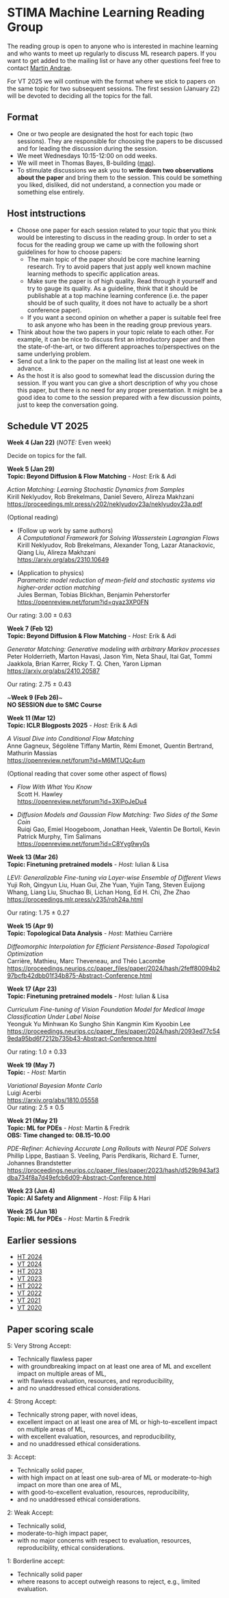 # STIMA Machine Learning Reading Group
The reading group is open to anyone who is interested in machine learning and who wants to meet up regularly to discuss ML research papers.
If you want to get added to the mailing list or have any other questions feel free to contact [Martin Andrae](https://liu.se/en/employee/maran77).

For VT 2025 we will continue with the format where we stick to papers on the same topic for two subsequent sessions. The first session (January 22) will be devoted to deciding all the topics for the fall.

## Format
* One or two people are designated the host for each topic (two sessions). They are responsible for choosing the papers to be discussed and for leading the discussion during the session.
* We meet Wednesdays 10:15-12:00 on odd weeks.
* We will meet in Thomas Bayes, B-building ([map](https://www.ida.liu.se/department/location/search.en.shtml?keyword=thomas+bayes)).
* To stimulate discussions we ask you to **write down two observations about the paper** and bring them to the session. This could be something you liked, disliked, did not understand, a connection you made or something else entirely.

## Host intstructions
* Choose one paper for each session related to your topic that you think would be interesting to discuss in the reading group. In order to set a focus for the reading group we came up with the following short guidelines for how to choose papers:
  * The main topic of the paper should be core machine learning research. Try to avoid papers that just apply well known machine learning methods to specific application areas.
  * Make sure the paper is of high quality. Read through it yourself and try to gauge its quality. As a guideline, think that it should be publishable at a top machine learning conference (i.e. the paper should be of such quality, it does not have to actually be a short conference paper).
  * If you want a second opinion on whether a paper is suitable feel free to ask anyone who has been in the reading group previous years.
* Think about how the two papers in your topic relate to each other. For example, it can be nice to discuss first an introductory paper and then the state-of-the-art, or two different approaches to/perspectives on the same underlying problem.
* Send out a link to the paper on the mailing list at least one week in advance.
* As the host it is also good to somewhat lead the discussion during the session. If you want you can give a short description of why you chose this paper, but there is no need for any proper presentation. It might be a good idea to come to the session prepared with a few discussion points, just to keep the conversation going.

## Schedule VT 2025

__Week 4 (Jan 22)__ (*NOTE:* Even week)

Decide on topics for the fall.

__Week 5 (Jan 29)__
<br>
__Topic: Beyond Diffusion & Flow Matching__
_- Host:_ Erik & Adi

*Action Matching: Learning Stochastic Dynamics from Samples*
<br>
Kirill Neklyudov, Rob Brekelmans, Daniel Severo, Alireza Makhzani
<br>
https://proceedings.mlr.press/v202/neklyudov23a/neklyudov23a.pdf

(Optional reading)
* (Follow up work by same authors)
  <br>
  *A Computational Framework for Solving Wasserstein Lagrangian Flows*
  <br>
  Kirill Neklyudov, Rob Brekelmans, Alexander Tong, Lazar Atanackovic, Qiang Liu, Alireza Makhzani
  <br>
  https://arxiv.org/abs/2310.10649
  <br>
  
* (Application to physics)
  <br>
  *Parametric model reduction of mean-field and stochastic systems via higher-order action matching*
  <br>
  Jules Berman, Tobias Blickhan, Benjamin Peherstorfer
  <br>
  https://openreview.net/forum?id=qyaz3XP0FN
  <br>

Our rating: 3.00 ± 0.63


__Week 7 (Feb 12)__
<br>
__Topic: Beyond Diffusion & Flow Matching__
_- Host:_ Erik & Adi

*Generator Matching: Generative modeling with arbitrary Markov processes*
<br>
Peter Holderrieth, Marton Havasi, Jason Yim, Neta Shaul, Itai Gat, Tommi Jaakkola, Brian Karrer, Ricky T. Q. Chen, Yaron Lipman
<br>
https://arxiv.org/abs/2410.20587
<br>

Our rating: 2.75 ± 0.43

~__Week 9 (Feb 26)__~
<br>
**NO SESSION due to SMC Course**

__Week 11 (Mar 12)__
<br>
__Topic: ICLR Blogposts 2025__
_- Host:_ Erik & Adi

*A Visual Dive into Conditional Flow Matching*
<br>
Anne Gagneux, Ségolène Tiffany Martin, Rémi Emonet, Quentin Bertrand, Mathurin Massias
<br>
https://openreview.net/forum?id=M6MTUQc4um
<br>

(Optional reading that cover some other aspect of flows)

* *Flow With What You Know*
  <br>
  Scott H. Hawley
  <br>
  https://openreview.net/forum?id=3XlPoJeDu4
  <br>

* *Diffusion Models and Gaussian Flow Matching: Two Sides of the Same Coin*
  <br>
  Ruiqi Gao, Emiel Hoogeboom, Jonathan Heek, Valentin De Bortoli, Kevin Patrick Murphy, Tim Salimans
  <br>
  https://openreview.net/forum?id=C8Yyg9wy0s
  <br>


__Week 13 (Mar 26)__
<br>
__Topic: Finetuning pretrained models__
_- Host:_ Iulian & Lisa

*LEVI: Generalizable Fine-tuning via Layer-wise Ensemble of Different Views*
<br>
Yuji Roh, Qingyun Liu, Huan Gui, Zhe Yuan, Yujin Tang, Steven Euijong Whang, Liang Liu, Shuchao Bi, Lichan Hong, Ed H. Chi, Zhe Zhao
<br>
https://proceedings.mlr.press/v235/roh24a.html
<br>

Our rating: 1.75 ± 0.27

__Week 15 (Apr 9)__
<br>
__Topic: Topological Data Analysis__
_- Host:_ Mathieu Carrière

*Diffeomorphic Interpolation for Efficient Persistence-Based Topological Optimization* 
<br>
Carrière, Mathieu, Marc Theveneau, and Théo Lacombe
<br>
https://proceedings.neurips.cc/paper_files/paper/2024/hash/2feff80094b297bcfb42dbb01f34b875-Abstract-Conference.html
<br>

__Week 17 (Apr 23)__
<br>
__Topic: Finetuning pretrained models__
_- Host:_ Iulian & Lisa

*Curriculum Fine-tuning of Vision Foundation Model for Medical Image Classification Under Label Noise* 
<br>
Yeonguk Yu Minhwan Ko Sungho Shin Kangmin Kim Kyoobin Lee
<br>
https://proceedings.neurips.cc/paper_files/paper/2024/hash/2093ed77c549eda95bd6f7212b735b43-Abstract-Conference.html
<br>

Our rating: 1.0 ± 0.33

__Week 19 (May 7)__
<br>
__Topic:__
_- Host:_ Martin

*Variational Bayesian Monte Carlo*
<br>
Luigi Acerbi
<br>
https://arxiv.org/abs/1810.05558
<br>
Our rating: 2.5 ± 0.5

__Week 21 (May 21)__
<br>
__Topic: ML for PDEs__
_- Host:_ Martin & Fredrik
<br>
__OBS: Time changed to: 08.15-10.00__

*PDE-Refiner: Achieving Accurate Long Rollouts with Neural PDE Solvers*
<br>
Phillip Lippe, Bastiaan S. Veeling, Paris Perdikaris, Richard E. Turner, Johannes Brandstetter
<br>
https://proceedings.neurips.cc/paper_files/paper/2023/hash/d529b943af3dba734f8a7d49efcb6d09-Abstract-Conference.html
<br>

__Week 23 (Jun 4)__
<br>
__Topic: AI Safety and Alignment__
_- Host:_ Filip & Hari

__Week 25 (Jun 18)__
<br>
__Topic: ML for PDEs__
_- Host:_ Martin & Fredrik

## Earlier sessions

* [HT 2024](archive/2024ht.md)
* [VT 2024](archive/2024vt.md)
* [HT 2023](archive/2023ht.md)
* [VT 2023](archive/2023vt.md)
* [HT 2022](archive/2022ht.md)
* [VT 2022](archive/2022vt.md)
* [VT 2021](archive/2021vt.md)
* [VT 2020](archive/2020vt.md)

## Paper scoring scale

5: Very Strong Accept:

* Technically flawless paper
* with groundbreaking impact on at least one area of ML and excellent impact on multiple areas of ML,
* with flawless evaluation, resources, and reproducibility,
* and no unaddressed ethical considerations.

4: Strong Accept:

* Technically strong paper, with novel ideas,
* excellent impact on at least one area of ML or high-to-excellent impact on multiple areas of ML,
* with excellent evaluation, resources, and reproducibility,
* and no unaddressed ethical considerations.

3: Accept:

* Technically solid paper,
* with high impact on at least one sub-area of ML or moderate-to-high impact on more than one area of ML,
* with good-to-excellent evaluation, resources, reproducibility,
* and no unaddressed ethical considerations.

2: Weak Accept:

* Technically solid,
* moderate-to-high impact paper,
* with no major concerns with respect to evaluation, resources, reproducibility, ethical considerations.

1: Borderline accept:

* Technically solid paper
* where reasons to accept outweigh reasons to reject, e.g., limited evaluation.
